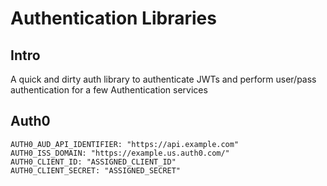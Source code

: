 # Authentication Libraries

## Intro

A quick and dirty auth library to authenticate JWTs and perform
user/pass authentication for a few Authentication services

## Auth0

```
AUTH0_AUD_API_IDENTIFIER: "https://api.example.com"
AUTH0_ISS_DOMAIN: "https://example.us.auth0.com/"
AUTH0_CLIENT_ID: "ASSIGNED_CLIENT_ID"
AUTH0_CLIENT_SECRET: "ASSIGNED_SECRET"
```
